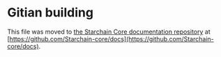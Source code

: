 Gitian building
================

This file was moved to [the Starchain Core documentation repository](https://github.com/Starchain-core/docs/blob/master/gitian-building.md) at [https://github.com/Starchain-core/docs](https://github.com/Starchain-core/docs).
